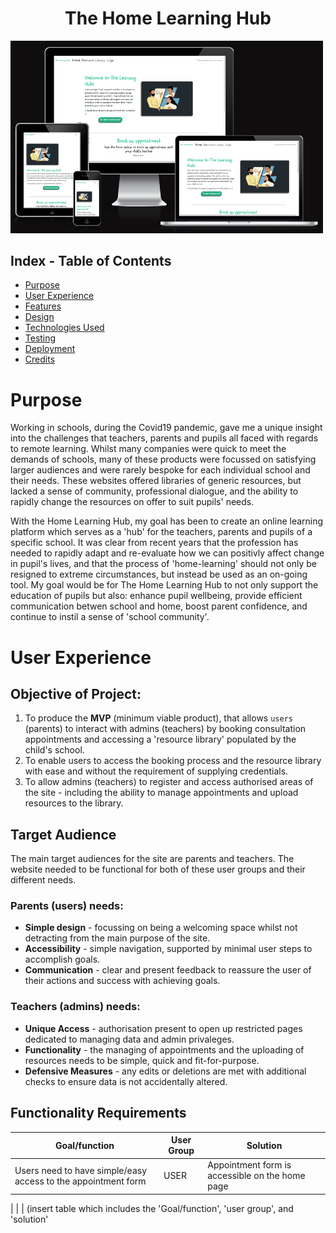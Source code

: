 <h1 align="center">The Home Learning Hub</h1>

<img src="static/images/responsive.png" width="500px">

## Index - Table of Contents

*  [Purpose](#purpose)
*  [User Experience](#user-experience)
*  [Features](#features)
*  [Design](#design)
*  [Technologies Used](#technologies-used)
*  [Testing](#testing)
*  [Deployment](#deployment)
*  [Credits](#credits)

# Purpose

Working in schools, during the Covid19 pandemic, gave me a unique insight into the challenges that teachers, parents and pupils all faced with regards to remote learning. Whilst many companies were quick to meet the demands of schools, many of these products were focussed on satisfying larger audiences and were rarely bespoke for each individual school and their needs. These websites offered libraries of generic resources, but lacked a sense of community, professional dialogue, and the ability to rapidly change the resources on offer to suit pupils' needs. 

With the Home Learning Hub, my goal has been to create an online learning platform which serves as a 'hub' for the teachers, parents and pupils of a specific school. It was clear from recent years that the profession has needed to rapidly adapt and re-evaluate how we can positivly affect change in pupil's lives, and that the process of 'home-learning' should not only be resigned to extreme circumstances, but instead be used as an on-going tool. My goal would be for The Home Learning Hub to not only support the education of pupils but also: enhance pupil wellbeing, provide efficient communication betwen school and home, boost parent confidence, and continue to instil a sense of 'school community'.


# User Experience

## Objective of Project:

1. To produce the **MVP** (minimum viable product), that allows `users` (parents) to interact with admins (teachers) by booking consultation appointments and accessing a 'resource library' populated by the child's school.
2. To enable users to access the booking process and the resource library with ease and without the requirement of supplying credentials.
3. To allow admins (teachers) to register and access authorised areas of the site - including the ability to manage appointments and upload resources to the library.



## Target Audience

The main target audiences for the site are parents and teachers. The website needed to be functional for both of these user groups and their different needs.

### Parents (users) needs:
- **Simple design** - focussing on being a welcoming space whilst not detracting from the main purpose of the site.
- **Accessibility** - simple navigation, supported by minimal user steps to accomplish goals.
- **Communication** - clear and present feedback to reassure the user of their actions and success with achieving goals.

### Teachers (admins) needs:
- **Unique Access** - authorisation present to open up restricted pages dedicated to managing data and admin privaleges.
- **Functionality** - the managing of appointments and the uploading of resources needs to be simple, quick and fit-for-purpose.
- **Defensive Measures** - any edits or deletions are met with additional checks to ensure data is not accidentally altered.

## Functionality Requirements

| Goal/function | User Group | Solution |
| ------------- | ---------- | -------- |
| Users need to have simple/easy access to the appointment form | USER | Appointment form is accessible on the home page |
|
|
|
(insert table which includes the 'Goal/function', 'user group', and 'solution'
